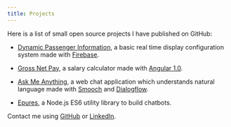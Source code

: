 ```yaml
---
title: Projects
---
```


Here is a list of small open source projects I have published on GitHub:

- [Dynamic Passenger Information](https://casper23-sncf.herokuapp.com/), a basic real time display configuration system made with [Firebase](https://firebase.google.com).

- [Gross Net Pay](http://mycaule.github.io/gross-net-pay/), a salary calculator made with [Angular 1.0](https://angular.io).

- [Ask Me Anything](https://mycaule-ama-bot.herokuapp.com/), a web chat application which understands natural language made with [Smooch](https://smooch.io/platform/) and [Dialogflow](https://dialogflow.com).

- [Epures](https://github.com/mycaule/epures), a Node.js ES6 utility library to build chatbots.

Contact me using [GitHub](https://github.com/mycaule) or [LinkedIn](https://www.linkedin.com/in/michelhua/).
